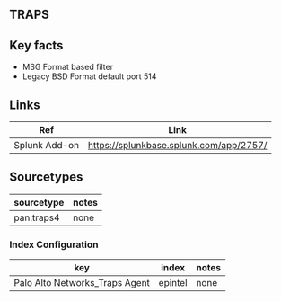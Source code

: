 ## TRAPS

## Key facts

* MSG Format based filter
* Legacy BSD Format default port 514

## Links

| Ref            | Link                                                                                                    |
|----------------|---------------------------------------------------------------------------------------------------------|
| Splunk Add-on  | <https://splunkbase.splunk.com/app/2757/>                                                                 |

## Sourcetypes

| sourcetype               | notes |
|--------------------------|-------|
| pan:traps4              | none  |

### Index Configuration

| key                        | index    | notes          |
|----------------------------|----------|----------------|
| Palo Alto Networks_Traps Agent  | epintel   | none           |

